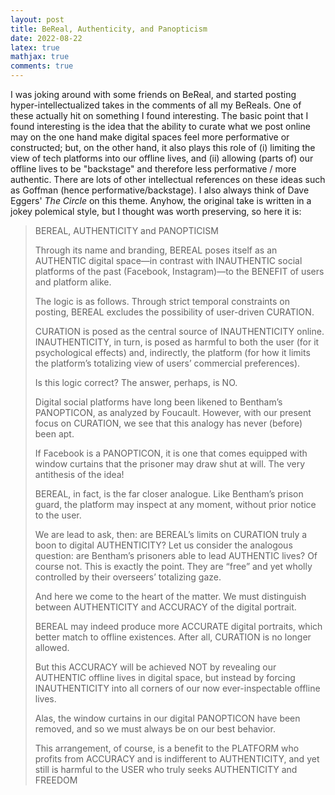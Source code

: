 ```yaml
---
layout: post 
title: BeReal, Authenticity, and Panopticism
date: 2022-08-22
latex: true 
mathjax: true
comments: true
---
```


I was joking around with some friends on BeReal, and started posting hyper-intellectualized takes in the comments of all my BeReals. One of these actually hit on something I found interesting. The basic point that I found interesting is the idea that the ability to curate what we post online may on the one hand make digital spaces feel more performative or constructed; but, on the other hand, it also plays this role of (i) limiting the view of tech platforms into our offline lives, and (ii) allowing (parts of) our offline lives to be "backstage" and therefore less performative / more authentic. There are lots of other intellectual references on these ideas such as Goffman (hence performative/backstage). I also always think of Dave Eggers' *The Circle* on this theme. Anyhow, the original take is written in a jokey polemical style, but I thought was worth preserving, so here it is: 

<blockquote>

BEREAL, AUTHENTICITY and PANOPTICISM

Through its name and branding, BEREAL poses itself as an AUTHENTIC digital space—in contrast with INAUTHENTIC social platforms of the past (Facebook, Instagram)—to the BENEFIT of users and platform alike.  

The logic is as follows. Through strict temporal constraints on posting, BEREAL excludes the possibility of user-driven CURATION. 

CURATION is posed as the central source of INAUTHENTICITY online. INAUTHENTICITY, in turn, is posed as harmful to both the user (for it psychological effects) and, indirectly, the platform (for how it limits the platform’s totalizing view of users’ commercial preferences). 

Is this logic correct? The answer, perhaps, is NO. 

Digital social platforms have long been likened to Bentham’s PANOPTICON, as analyzed by Foucault. However, with our present focus on CURATION, we see that this analogy has never (before) been apt. 

If Facebook is a PANOPTICON, it is one that comes equipped with window curtains that the prisoner may draw shut at will. The very antithesis of the idea! 

BEREAL, in fact, is the far closer analogue. Like Bentham’s prison guard, the platform may inspect at any moment, without prior notice to the user. 

We are lead to ask, then: are BEREAL’s limits on CURATION truly a boon to digital AUTHENTICITY? Let us consider the analogous question: are Bentham’s prisoners able to lead AUTHENTIC lives? Of course not. This is exactly the point. They are “free” and yet wholly controlled by their overseers’ totalizing gaze. 

And here we come to the heart of the matter. We must distinguish between AUTHENTICITY and ACCURACY of the digital portrait. 

BEREAL may indeed produce more ACCURATE digital portraits, which better match to offline existences. After all, CURATION is no longer allowed. 

But this ACCURACY will be achieved NOT by revealing our AUTHENTIC offline lives in digital space, but instead by forcing INAUTHENTICITY into all corners of our now ever-inspectable offline lives. 

Alas, the window curtains in our digital PANOPTICON have been removed, and so we must always be on our best behavior. 

This arrangement, of course, is a benefit to the PLATFORM who profits from ACCURACY and is indifferent to AUTHENTICITY, and yet still is harmful to the USER who truly seeks AUTHENTICITY and FREEDOM

</blockquote>